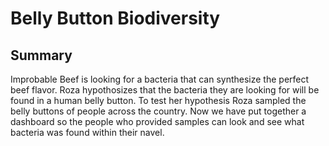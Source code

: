 # Belly Button Biodiversity

## Summary
Improbable Beef is looking for a bacteria that can synthesize the perfect beef flavor. Roza hypothosizes 
that the bacteria they are looking for will be found in a human belly button. To test her hypothesis
Roza sampled the belly buttons of people across the country. Now we have put together a dashboard so the 
people who provided samples can look and see what bacteria was found within their navel.
